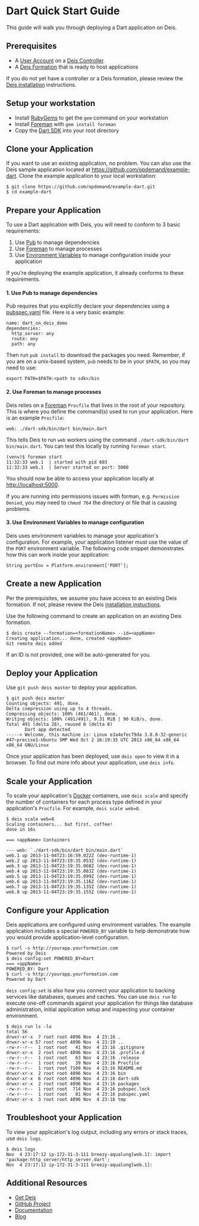 # Dart Quick Start Guide

This guide will walk you through deploying a Dart application on Deis.

## Prerequisites

* A [User Account](http://docs.deis.io/en/latest/client/register/) on a [Deis Controller](http://docs.deis.io/en/latest/terms/controller/).
* A [Deis Formation](http://docs.deis.io/en/latest/gettingstarted/concepts/#formations) that is ready to host applications

If you do not yet have a controller or a Deis formation, please review the [Deis installation](http://docs.deis.io/en/latest/installation/) instructions.

## Setup your workstation

* Install [RubyGems](http://rubygems.org/pages/download) to get the `gem` command on your workstation
* Install [Foreman](http://ddollar.github.com/foreman/) with `gem install foreman`
* Copy the [Dart SDK](https://www.dartlang.org/tools/sdk/) into your root directory

## Clone your Application

If you want to use an existing application, no problem.  You can also use the Deis sample application located at <https://github.com/opdemand/example-dart>.  Clone the example application to your local workstation:

    $ git clone https://github.com/opdemand/example-dart.git
    $ cd example-dart

## Prepare your Application

To use a Dart application with Deis, you will need to conform to 3 basic requirements:

 1. Use [Pub](http://pub.dartlang.org/doc/) to manage dependencies
 2. Use [Foreman](http://ddollar.github.com/foreman/) to manage processes
 3. Use [Environment Variables](https://help.ubuntu.com/community/EnvironmentVariables) to manage configuration inside your application

If you're deploying the example application, it already conforms to these requirements.

#### 1. Use Pub to manage dependencies

Pub requires that you explicitly declare your dependencies using a [pubspec.yaml](http://pub.dartlang.org/doc/) file. Here is a very basic example:

	name: dart_on_deis_demo
	dependencies:
	  http_server: any
	  route: any
	  path: any

Then run `pub install` to download the packages you need. Remember, if you are on a unix-based system, `pub` needs to be in your `$PATH`, so you may need to use:

	export PATH=$PATH:<path to sdk>/bin

#### 2. Use Foreman to manage processes

Deis relies on a [Foreman](http://ddollar.github.com/foreman/) `Procfile` that lives in the root of your repository.  This is where you define the command(s) used to run your application.  Here is an example `Procfile`:

	web: ./dart-sdk/bin/dart bin/main.dart

This tells Deis to run `web` workers using the command `./dart-sdk/bin/dart bin/main.dart`. You can test this locally by running `foreman start`.

	(venv)$ foreman start
	11:32:33 web.1  | started with pid 603
	11:32:33 web.1  | Server started on port: 5000

You should now be able to access your application locally at <http://localhost:5000>.

If you are running into permissions issues with forman, e.g. `Permission Denied`, you may need to `chmod 764` the directory or file that is causing problems.

#### 3. Use Environment Variables to manage configuration

Deis uses environment variables to manage your application's configuration. For example, your application listener must use the value of the `PORT` environment variable. The following code snippet demonstrates how this can work inside your application:

    String portEnv = Platform.environment['PORT'];

## Create a new Application

Per the prerequisites, we assume you have access to an existing Deis formation. If not, please review the Deis [installation instuctions](http://docs.deis.io/en/latest/gettingstarted/installation/).

Use the following command to create an application on an existing Deis formation.

    $ deis create --formation=<formationName> --id=<appName>
	Creating application... done, created <appName>
	Git remote deis added
    
If an ID is not provided, one will be auto-generated for you.

## Deploy your Application

Use `git push deis master` to deploy your application.

	$ git push deis master
	Counting objects: 491, done.
	Delta compression using up to 4 threads.
	Compressing objects: 100% (461/461), done.
	Writing objects: 100% (491/491), 9.31 MiB | 90 KiB/s, done.
	Total 491 (delta 28), reused 0 (delta 0)
	       Dart app detected
	-----> Welcome, this machine is: Linux e3a4efec79da 3.8.0-32-generic #47~precise1-Ubuntu SMP Wed Oct 2 16:19:35 UTC 2013 x86_64 x86_64 x86_64 GNU/Linux

Once your application has been deployed, use `deis open` to view it in a browser. To find out more info about your application, use `deis info`.

## Scale your Application

To scale your application's [Docker](http://docker.io) containers, use `deis scale` and specify the number of containers for each process type defined in your application's `Procfile`. For example, `deis scale web=8`.

	$ deis scale web=8
	Scaling containers... but first, coffee!
	done in 16s
	
	=== <appName> Containers
	
	--- web: `./dart-sdk/bin/dart bin/main.dart`
	web.1 up 2013-11-04T23:16:59.022Z (dev-runtime-1)
	web.2 up 2013-11-04T23:19:35.053Z (dev-runtime-1)
	web.3 up 2013-11-04T23:19:35.068Z (dev-runtime-1)
	web.4 up 2013-11-04T23:19:35.083Z (dev-runtime-1)
	web.5 up 2013-11-04T23:19:35.099Z (dev-runtime-1)
	web.6 up 2013-11-04T23:19:35.116Z (dev-runtime-1)
	web.7 up 2013-11-04T23:19:35.135Z (dev-runtime-1)
	web.8 up 2013-11-04T23:19:35.155Z (dev-runtime-1)


## Configure your Application

Deis applications are configured using environment variables. The example application includes a special `POWERED_BY` variable to help demonstrate how you would provide application-level configuration. 

	$ curl -s http://yourapp.yourformation.com
	Powered by Deis
	$ deis config:set POWERED_BY=Dart
	=== <appName>
	POWERED_BY: Dart
	$ curl -s http://yourapp.yourformation.com
	Powered by Dart

`deis config:set` is also how you connect your application to backing services like databases, queues and caches. You can use `deis run` to execute one-off commands against your application for things like database administration, initial application setup and inspecting your container environment.

	$ deis run ls -la
	total 56
	drwxr-xr-x  7 root root 4096 Nov  4 23:16 .
	drwxr-xr-x 57 root root 4096 Nov  4 23:19 ..
	-rw-r--r--  1 root root   41 Nov  4 23:16 .gitignore
	drwxr-xr-x  2 root root 4096 Nov  4 23:16 .profile.d
	-rw-r--r--  1 root root   63 Nov  4 23:16 .release
	-rw-r--r--  1 root root   39 Nov  4 23:16 Procfile
	-rw-r--r--  1 root root 7109 Nov  4 23:16 README.md
	drwxr-xr-x  2 root root 4096 Nov  4 23:16 bin
	drwxr-xr-x  6 root root 4096 Nov  4 23:16 dart-sdk
	drwxr-xr-x  2 root root 4096 Nov  4 23:16 packages
	-rw-r--r--  1 root root  714 Nov  4 23:16 pubspec.lock
	-rw-r--r--  1 root root   81 Nov  4 23:16 pubspec.yaml
	drwxr-xr-x  3 root root 4096 Nov  4 23:16 tmp

## Troubleshoot your Application

To view your application's log output, including any errors or stack traces, use `deis logs`.

    $ deis logs
	Nov  4 23:17:12 ip-172-31-3-111 breezy-aqualung[web.1]: import 'package:http_server/http_server.dart';
	Nov  4 23:17:12 ip-172-31-3-111 breezy-aqualung[web.1]: 

## Additional Resources

* [Get Deis](http://deis.io/get-deis/)
* [GitHub Project](https://github.com/opdemand/deis)
* [Documentation](http://docs.deis.io/)
* [Blog](http://deis.io/blog/)
